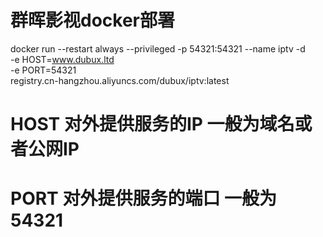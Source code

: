 # 群晖影视docker部署
docker run --restart always --privileged -p 54321:54321 --name iptv -d \
-e HOST=www.dubux.ltd \
-e PORT=54321 \
registry.cn-hangzhou.aliyuncs.com/dubux/iptv:latest
# HOST 对外提供服务的IP 一般为域名或者公网IP
# PORT 对外提供服务的端口 一般为54321